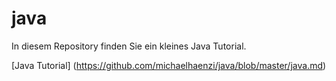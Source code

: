 # java
In diesem Repository finden Sie ein kleines Java Tutorial.

[Java Tutorial] (https://github.com/michaelhaenzi/java/blob/master/java.md)
